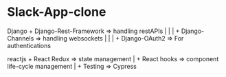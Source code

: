 # Slack-App-clone



Django  +  Django-Rest-Framework => handling restAPIs
        |
        |
        |
        +  Django-Channels       => handling websockets
        |
        |
        |
        +  Django-OAuth2         => For authentications

reactjs + React Redux => state management
        |
        + React hooks => component life-cycle management
        |
        + Testing     => Cypress
